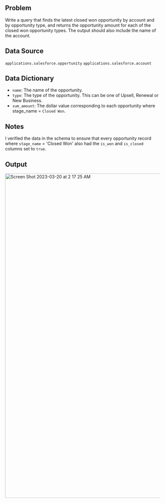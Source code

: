 ## Problem
Write a query that finds the latest closed won opportunity by account and by opportunity type, and returns the opportunity amount for each of the closed won opportunity types. The output should also include the name of the account.


## Data Source
`applications.salesforce.opportunity`
`applications.salesforce.account`


## Data Dictionary

* `name`: The name of the opportunity.
* `type`: The type of the opportunity. This can be one of Upsell, Renewal or New Business.
* `sum_amount`: The dollar value corresponding to each opportunity where stage_name = `Closed Won`.

## Notes
I verified the data in the schema to ensure that every opportunity record where `stage_name` = 'Closed Won' also had the `is_won` and `is_closed` columns set to `true`. 


## Output

<img width="1056" alt="Screen Shot 2023-03-20 at 2 17 25 AM" src="https://user-images.githubusercontent.com/16471203/226296385-03c37d00-7e14-462c-84fc-a925543195c3.png">


